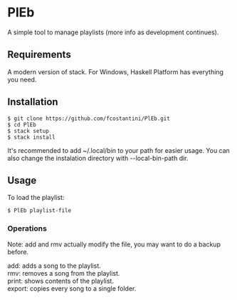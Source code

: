 # PlEb  
A simple tool to manage playlists (more info as development continues).  

## Requirements  

A modern version of stack. For Windows, Haskell Platform has everything you need.

## Installation  

    $ git clone https://github.com/fcostantini/PlEb.git  
    $ cd PlEb  
    $ stack setup  
    $ stack install  

It's recommended to add ~/.local/bin to your path for easier usage. You can also change the instalation directory with --local-bin-path dir.  

## Usage  

To load the playlist:  

    $ PlEb playlist-file  

### Operations  

Note: add and rmv actually modify the file, you may want to do a backup before.  

add: adds a song to the playlist.  
rmv: removes a song from the playlist.  
print: shows contents of the playlist.  
export: copies every song to a single folder.  
